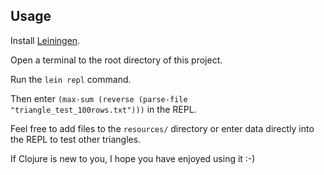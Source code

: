 
## Usage

Install [Leiningen](http://leiningen.org).

Open a terminal to the root directory of this project.

Run the `lein repl` command.

Then enter `(max-sum (reverse (parse-file "triangle_test_100rows.txt")))` in the REPL.

Feel free to add files to the `resources/` directory or enter data directly into the REPL to test other triangles.

If Clojure is new to you, I hope you have enjoyed using it :-)


